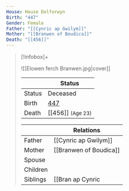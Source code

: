 ```yaml
---
House: House Dolforwyn
Birth: "447"
Gender: Female
Father: "[[Cynric ap Gwilym]]"
Mother: "[[Branwen of Boudica]]"
Death: "[[456]]"
---
```


> [!infobox]+
>
> ![[Elowen ferch Branwen.jpg|cover]]
> 
> || Status   |
> | ---- | ---- |
> |Status| Deceased|
> |Birth| [447](447)  |
> |Death|[[456]] <small>(Age 23)</small>|
> 
> || Relations  |
> | ---  | ---    |
> | Father   | [[Cynric ap Gwilym]]  |
> | Mother  | [[Branwen of Boudica]] |
> | Spouse  |   |
> | Children |   |
> | Siblings  | [[Bran ap Cynric|Bran ap Cynric]] <small>(Older Brother)</small>, [[Gwilym ap Cynric|Gwilym ap Cynric]] <small>(Older Brother)</small> |
> 

